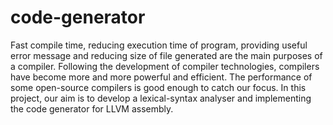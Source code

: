 # code-generator
Fast compile time, reducing execution time of program, providing useful error message and reducing size of file generated are the main purposes of a compiler. Following the development of compiler technologies, compilers have become more and more powerful and efficient. The performance of some open-source compilers is good enough to catch our focus. In this project, our aim is to develop a lexical-syntax analyser and implementing the code generator for LLVM assembly.

